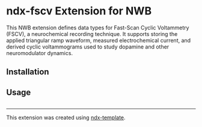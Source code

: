 # ndx-fscv Extension for NWB

This NWB extension defines data types for Fast-Scan Cyclic Voltammetry (FSCV), a neurochemical recording technique. It supports storing the applied triangular ramp waveform, measured electrochemical current, and derived cyclic voltammograms used to study dopamine and other neuromodulator dynamics.

## Installation


## Usage

```python

```

---
This extension was created using [ndx-template](https://github.com/nwb-extensions/ndx-template).
